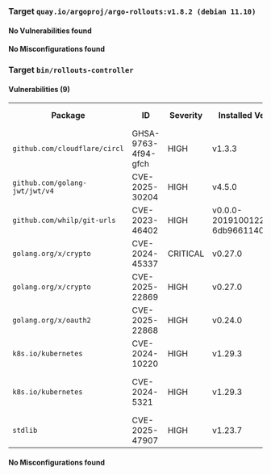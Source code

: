 
<h3>Target <code>quay.io/argoproj/argo-rollouts:v1.8.2 (debian 11.10)</code></h3>
<h4>No Vulnerabilities found</h4>
<h4>No Misconfigurations found</h4>
<h3>Target <code>bin/rollouts-controller</code></h3>
<h4>Vulnerabilities (9)</h4>
<table>
    <tr>
        <th>Package</th>
        <th>ID</th>
        <th>Severity</th>
        <th>Installed Version</th>
        <th>Fixed Version</th>
    </tr>
    <tr>
        <td><code>github.com/cloudflare/circl</code></td>
        <td>GHSA-9763-4f94-gfch</td>
        <td>HIGH</td>
        <td>v1.3.3</td>
        <td>1.3.7</td>
    </tr>
    <tr>
        <td><code>github.com/golang-jwt/jwt/v4</code></td>
        <td>CVE-2025-30204</td>
        <td>HIGH</td>
        <td>v4.5.0</td>
        <td>4.5.2</td>
    </tr>
    <tr>
        <td><code>github.com/whilp/git-urls</code></td>
        <td>CVE-2023-46402</td>
        <td>HIGH</td>
        <td>v0.0.0-20191001220047-6db9661140c0</td>
        <td></td>
    </tr>
    <tr>
        <td><code>golang.org/x/crypto</code></td>
        <td>CVE-2024-45337</td>
        <td>CRITICAL</td>
        <td>v0.27.0</td>
        <td>0.31.0</td>
    </tr>
    <tr>
        <td><code>golang.org/x/crypto</code></td>
        <td>CVE-2025-22869</td>
        <td>HIGH</td>
        <td>v0.27.0</td>
        <td>0.35.0</td>
    </tr>
    <tr>
        <td><code>golang.org/x/oauth2</code></td>
        <td>CVE-2025-22868</td>
        <td>HIGH</td>
        <td>v0.24.0</td>
        <td>0.27.0</td>
    </tr>
    <tr>
        <td><code>k8s.io/kubernetes</code></td>
        <td>CVE-2024-10220</td>
        <td>HIGH</td>
        <td>v1.29.3</td>
        <td>1.28.12, 1.29.7, 1.30.3</td>
    </tr>
    <tr>
        <td><code>k8s.io/kubernetes</code></td>
        <td>CVE-2024-5321</td>
        <td>HIGH</td>
        <td>v1.29.3</td>
        <td>1.27.16, 1.28.12, 1.29.7, 1.30.3</td>
    </tr>
    <tr>
        <td><code>stdlib</code></td>
        <td>CVE-2025-47907</td>
        <td>HIGH</td>
        <td>v1.23.7</td>
        <td>1.23.12, 1.24.6</td>
    </tr>
</table>
<h4>No Misconfigurations found</h4>

